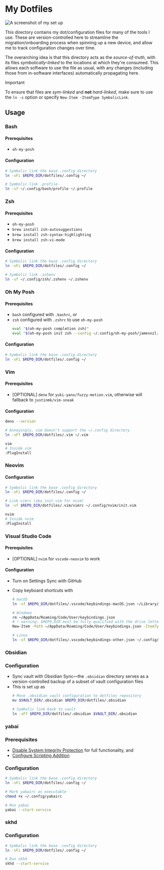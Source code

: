 # My Dotfiles

![A screenshot of my set up](../assets/yabai.png)

This directory contains my dot/configuration files for many of the tools I use.
These are version-controlled here to streamline the migration/onboarding process when spinning up a new device, and allow me to track configuration changes over time.

The overarching idea is that this directory acts as the *source-of-truth*, with its files *symbolically-linked* to the locations at which they're consumed.
This allows each software to use the file as usual, with any changes (including those from in-software interfaces) automatically propagating here.
> [!important]
> To ensure that files are *sym-linked* and **not** *hard-linked*, make sure to use the `ln -s` option or specify `New-Item -ItemType SymbolicLink`.

## Usage

### Bash

#### Prerequisites

- `oh-my-posh`

#### Configuration

```sh
# Symbolic link the base .config directory
ln -sFi $REPO_DIR/dotfiles/.config ~/

# Symbolic link .profile
ln -sf ~/.config/bash/profile ~/.profile
```

### Zsh

#### Prerequisites

- `oh-my-posh`
- `brew install zsh-autosuggestions`
- `brew install zsh-syntax-highlighting`
- `brew install zsh-vi-mode`

#### Configuration

```sh
# Symbolic link the base .config directory
ln -sFi $REPO_DIR/dotfiles/.config ~/

# Symbolic link .zshenv
ln -sf ~/.config/zsh/.zshenv ~/.zshenv
```

### Oh My Posh

#### Prerequisites

- `bash` configured with `.bashrc`, or
- `zsh` configured with `.zshrc` to use `oh-my-posh`
	```sh
	eval "$(oh-my-posh completion zsh)"
	eval "$(oh-my-posh init zsh --config ~/.config/oh-my-posh/jamesnzl.omp.json)"
	```

#### Configuration

```sh
# Symbolic link the base .config directory
ln -sFi $REPO_DIR/dotfiles/.config ~/
```

### Vim

#### Prerequisites

- [OPTIONAL] `deno` for `yuki-yano/fuzzy-motion.vim`, otherwise will fallback to `justinmk/vim-sneak`

#### Configuration

```sh
deno --version

# Annoyingly, vim doesn't support the ~/.config directory
ln -sFf $REPO_DIR/dotfiles/.vim ~/.vim

vim
# Inside vim
:PlugInstall
```

### Neovim

#### Configuration

```sh
# Symbolic link the base .config directory
ln -sFi $REPO_DIR/dotfiles/.config ~/

# Link vimrc (aka init.vim for nvim)
ln -sf $REPO_DIR/dotfiles/.vim/vimrc ~/.config/nvim/init.vim

nvim
# Inside nvim
:PlugInstall
```

### Visual Studio Code

#### Prerequisites

- [OPTIONAL] `nvim` for `vscode-neovim` to work

#### Configuration

- Turn on Settings Sync with GitHub

- Copy keyboard shortcuts with
	```sh
	# macOS
	ln -sf $REPO_DIR/dotfiles/.vscode/keybindings-macOS.json ~/Library/Application\ Support/Code/User/keybindings.json
	
	# Windows
	rm ~/AppData/Roaming/Code/User/keybindings.json
	# ! warning: $REPO_DIR must be fully-qualified with the drive letter, '~' will not work!
	New-Item -Path ~/AppData/Roaming/Code/User/keybindings.json	-ItemType SymbolicLink -Value $REPO_DIR/dotfiles/.vscode/keybindings-other.json 
	
	# Linux
	ln -sf $REPO_DIR/dotfiles/.vscode/keybindings-other.json ~/.config/Code/User/keybindings.json
	```

### Obsidian

### Configuration

- Sync vault with Obsidian Sync—the `.obsidian` directory serves as a version-controlled backup of a subset of vault configuration files
- This is set up as
	```sh
	# Move .obsidian vault configuration to dotfiles repository
	mv $VAULT_DIR/.obsidian $REPO_DIR/dotfiles/.obsidian

	# Symbolic link back to vault
	ln -sFf $REPO_DIR/dotfiles/.obsidian $VAULT_DIR/.obsidian
	```

### yabai

### Prerequisites

- [Disable System Integrity Protection](https://github.com/koekeishiya/yabai/wiki/Disabling-System-Integrity-Protection) for full functionality, and
- [Configure Scripting Addition](https://github.com/koekeishiya/yabai/wiki/Installing-yabai-(latest-release)#configure-scripting-addition)

### Configuration

```sh
# Symbolic link the base .config directory
ln -sFi $REPO_DIR/dotfiles/.config ~/

# Mark yabairc as executable
chmod +x ~/.config/yabairc

# Run yabai
yabai --start-service
```

### skhd

### Configuration

```sh
# Symbolic link the base .config directory
ln -sFi $REPO_DIR/dotfiles/.config ~/

# Run skhd
skhd --start-service
```
